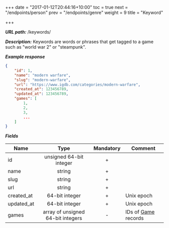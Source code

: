 +++
date = "2017-01-12T20:44:16+10:00"
toc = true
next = "/endpoints/person"
prev = "/endpoints/genre"
weight = 9
title = "Keyword"

+++

***URL path:*** /keywords/

***Description:*** Keywords are words or phrases that get tagged to a game such as "world war 2" or "steampunk".

***Example response***

```json
{
    "id": 1,
    "name": "modern warfare",
    "slug": "modern-warfare",
    "url": "https://www.igdb.com/categories/modern-warfare",
    "created_at": 123456789,
    "updated_at": 123456789,
    "games": [
        1,
        2,
        3,
        ...
    ]
}
```

***Fields***

| Name       | Type                              | Mandatory | Comment |
| ---------- |:---------------------------------:|:---------:| ------- |
| id         | unsigned 64-bit integer           |     +     ||
| name       | string                            |     +     ||
| slug       | string                            |     +     ||
| url        | string                            |     +     ||
| created_at | 64-bit integer                    |     +     | Unix epoch |
| updated_at | 64-bit integer                    |     +     | Unix epoch |
| games      | array of unsigned 64-bit integers |     -     | IDs of [Game](../game) records |
